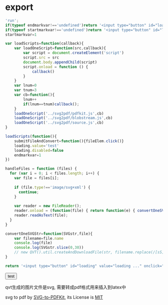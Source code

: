 # export

<input type="file" id="fileElem" multiple accept="svg/svg" style="display:none" onchange="handleFiles(this.files)">
<div id="hidden-div" style="display:none"></div>

```js
'run';
if(typeof endmarkvar!=='undefined')return '<input type="button" id="loading" value="test" onclick="submitFileAndConvert()">';
if(typeof startmarkvar!=='undefined')return '<input type="button" id="loading" value="loading ..." onclick="submitFileAndConvert()" disabled>';
startmarkvar=1

var loadScripts=function(callback){
    var loadOneScript=function(src,callback){
        var script = document.createElement('script')
        script.src = src
        document.body.appendChild(script)
        script.onload = function () {
            callback()
        }
    }
    var lnum=0
    var tnum=3
    var cb=function(){
        lnum++
        if(lnum==tnum)callback();
    }
    loadOneScript('../svg2pdf/pdfkit.js',cb)
    loadOneScript('../svg2pdf/blobstream.js',cb)
    loadOneScript('../svg2pdf/source.js',cb)
}

loadScripts(function(){
    submitFileAndConvert=function(){fileElem.click()}
    loading.value='test'
    loading.disabled=false
    endmarkvar=1
})

handleFiles = function (files) {
  for (var i = 0; i < files.length; i++) {
    var file = files[i];
    
    if (file.type!=='image/svg+xml') {
      continue;
    }
    
    var reader = new FileReader();
    reader.onload = (function(file) { return function(e) { convertOneSVGStr(e.target.result,file); }; })(file);
    reader.readAsText(file);
  }
}

convertOneSVGStr=function(SVGstr,file){
    var filename=file.name
    console.log(file)
    console.log(SVGstr.slice(0,30))
    // new QVT().util.createAndDownloadFile(str, filename.replace(/[sS][vV][gG]$/,'pdf'), 'pdf')
}

return '<input type="button" id="loading" value="loading ..." onclick="submitFileAndConvert()" disabled>'
```



<input type="button" value="test" onclick="submitFileAndConvert()">

qvt生成的图片文件是svg, 需要转成pdf格式用来插入到latex中

svg to pdf by [SVG-to-PDFKit](https://github.com/alafr/SVG-to-PDFKit), its License is [MIT](http://choosealicense.com/licenses/mit/)

